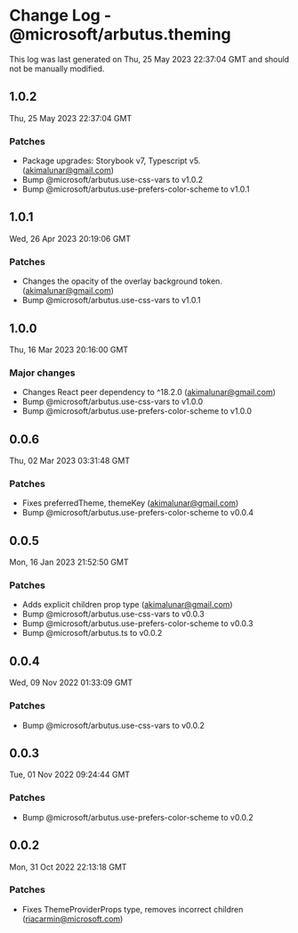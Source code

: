 # Change Log - @microsoft/arbutus.theming

This log was last generated on Thu, 25 May 2023 22:37:04 GMT and should not be manually modified.

<!-- Start content -->

## 1.0.2

Thu, 25 May 2023 22:37:04 GMT

### Patches

- Package upgrades: Storybook v7, Typescript v5. (akimalunar@gmail.com)
- Bump @microsoft/arbutus.use-css-vars to v1.0.2
- Bump @microsoft/arbutus.use-prefers-color-scheme to v1.0.1

## 1.0.1

Wed, 26 Apr 2023 20:19:06 GMT

### Patches

- Changes the opacity of the overlay background token. (akimalunar@gmail.com)
- Bump @microsoft/arbutus.use-css-vars to v1.0.1

## 1.0.0

Thu, 16 Mar 2023 20:16:00 GMT

### Major changes

- Changes React peer dependency to ^18.2.0 (akimalunar@gmail.com)
- Bump @microsoft/arbutus.use-css-vars to v1.0.0
- Bump @microsoft/arbutus.use-prefers-color-scheme to v1.0.0

## 0.0.6

Thu, 02 Mar 2023 03:31:48 GMT

### Patches

- Fixes preferredTheme, themeKey (akimalunar@gmail.com)
- Bump @microsoft/arbutus.use-prefers-color-scheme to v0.0.4

## 0.0.5

Mon, 16 Jan 2023 21:52:50 GMT

### Patches

- Adds explicit children prop type (akimalunar@gmail.com)
- Bump @microsoft/arbutus.use-css-vars to v0.0.3
- Bump @microsoft/arbutus.use-prefers-color-scheme to v0.0.3
- Bump @microsoft/arbutus.ts to v0.0.2

## 0.0.4

Wed, 09 Nov 2022 01:33:09 GMT

### Patches

- Bump @microsoft/arbutus.use-css-vars to v0.0.2

## 0.0.3

Tue, 01 Nov 2022 09:24:44 GMT

### Patches

- Bump @microsoft/arbutus.use-prefers-color-scheme to v0.0.2

## 0.0.2

Mon, 31 Oct 2022 22:13:18 GMT

### Patches

- Fixes ThemeProviderProps type, removes incorrect children (riacarmin@microsoft.com)
